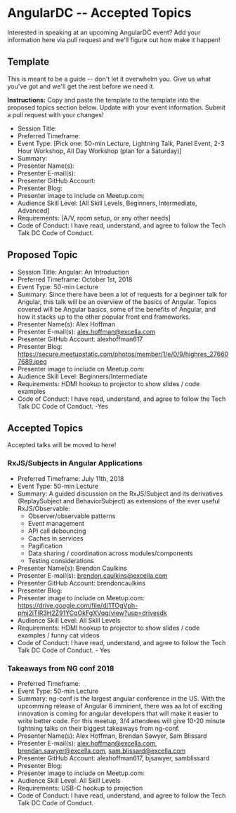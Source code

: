 # AngularDC -- Accepted Topics
Interested in speaking at an upcoming AngularDC event? Add your information here via pull request and we'll figure out how make it happen!

## Template
This is meant to be a guide -- don't let it overwhelm you. Give us what you've got and we'll get the rest before we need it.

**Instructions:** Copy and paste the template to the template into the proposed topics section below. Update with your event information. Submit a pull request with your changes!

* Session Title: 
* Preferred Timeframe:
* Event Type: [Pick one: 50-min Lecture, Lightning Talk, Panel Event, 2-3 Hour Workshop, All Day Workshop (plan for a Saturday)]
* Summary:
* Presenter Name(s):
* Presenter E-mail(s):
* Presenter GitHub Account:
* Presenter Blog:
* Presenter image to include on Meetup.com:
* Audience Skill Level: [All Skill Levels, Beginners, Intermediate, Advanced]
* Requirements: [A/V, room setup, or any other needs]
* Code of Conduct: I have read, understand, and agree to follow the Tech Talk DC Code of Conduct.

## Proposed Topic

* Session Title: Angular: An Introduction
* Preferred Timeframe: October 1st, 2018
* Event Type: 50-min Lecture
* Summary: Since there have been a lot of requests for a beginner talk for Angular, this talk will be an overview of the basics of Angular. Topics covered will be Angular basics, some of the benefits of Angular, and how it stacks up to the other popular front end frameworks.
* Presenter Name(s): Alex Hoffman
* Presenter E-mail(s): alex.hoffman@excella.com
* Presenter GitHub Account: alexhoffman617
* Presenter Blog: https://secure.meetupstatic.com/photos/member/1/e/0/9/highres_276607689.jpeg
* Presenter image to include on Meetup.com:
* Audience Skill Level: Beginners/Intermediate
* Requirements: HDMI hookup to projector to show slides / code examples
* Code of Conduct: I have read, understand, and agree to follow the Tech Talk DC Code of Conduct. -Yes




## Accepted Topics

Accepted talks will be moved to here!

### RxJS/Subjects in Angular Applications
* Preferred Timeframe: July 11th, 2018
* Event Type: 50-min Lecture
* Summary: A guided discussion on the RxJS/Subject and its derivatives (ReplaySubject and BehaviorSubject) as extensions of the ever useful RxJS/Observable: 
  * Observer/observable patterns
  * Event management
  * API call debouncing
  * Caches in services
  * Pagification
  * Data sharing / coordination across modules/components
  * Testing considerations
* Presenter Name(s):  Brendon Caulkins
* Presenter E-mail(s): brendon.caulkins@excella.com
* Presenter GitHub Account: brendoncaulkins
* Presenter Blog:
* Presenter image to include on Meetup.com: https://drive.google.com/file/d/1TOgVph-pmj2iTiR3H2Z91YCqOkFgXVqg/view?usp=drivesdk
* Audience Skill Level: All Skill Levels
* Requirements: HDMI hookup to projector to show slides / code examples / funny cat videos
* Code of Conduct: I have read, understand, and agree to follow the Tech Talk DC Code of Conduct. - Yes


### Takeaways from NG conf 2018
* Preferred Timeframe: 
* Event Type: 50-min Lecture
* Summary: ng-conf is the largest angular conference in the US. With the upcomming release of Angular 6 imminent, there was aa lot of exciting innovation is coming for angular developers that will make it easier to write better code. For this meetup, 3/4 attendees will give 10-20 minute lightning talks on their biggest takeaways from ng-conf.
* Presenter Name(s): Alex Hoffman, Brendan Sawyer, Sam Blissard
* Presenter E-mail(s): alex.hoffman@excella.com, brendan.sawyer@excella.com, sam.blissard@excella.com
* Presenter GitHub Account: alexhoffman617, bjsawyer, samblissard
* Presenter Blog:
* Presenter image to include on Meetup.com: 
* Audience Skill Level: All Skill Levels
* Requirements: USB-C hookup to projection
* Code of Conduct: I have read, understand, and agree to follow the Tech Talk DC Code of Conduct.
